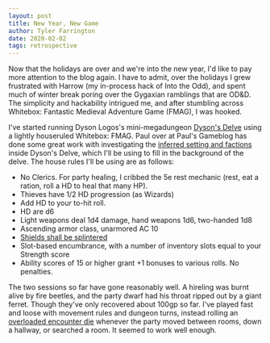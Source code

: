 ```yaml
---
layout: post
title: New Year, New Game
author: Tyler Farrington
date: 2020-02-02
tags: retrospective
---
```


Now that the holidays are over and we're into the new year, I'd like to pay more attention to the blog again. I have to admit, over the holidays I grew frustrated with Harrow (my in-process hack of Into the Odd), and spent much of winter break poring over the Gygaxian ramblings that are OD&D. The simplicity and hackability intrigued me, and after stumbling across Whitebox: Fantastic Medieval Adventure Game (FMAG), I was hooked.

I've started running Dyson Logos's mini-megadungeon [Dyson's Delve](https://dysonlogos.blog/maps/dysons-delve/) using a lightly houseruled Whitebox: FMAG. Paul over at Paul's Gameblog has done some great work with investigating the [inferred setting and factions](https://www.paulsgameblog.com/2018/07/12/factions-in-dysons-delve/) inside Dyson's Delve, which I'll be using to fill in the background of the delve. The house rules I'll be using are as follows:

- No Clerics. For party healing, I cribbed the 5e rest mechanic (rest, eat a ration, roll a HD to heal that many HP).
- Thieves have 1/2 HD progression (as Wizards)
- Add HD to your to-hit roll.
- HD are d6
- Light weapons deal 1d4 damage, hand weapons 1d6, two-handed 1d8
- Ascending armor class, unarmored AC 10
- [Shields shall be splintered](http://trollsmyth.blogspot.com/2008/05/shields-shall-be-splintered.html)
- Slot-based encumbrance, with a number of inventory slots equal to your Strength score
- Ability scores of 15 or higher grant +1 bonuses to various rolls. No penalties.

The two sessions so far have gone reasonably well. A hireling was burnt alive by fire beetles, and the party dwarf had his throat ripped out by a giant ferret. Though they've only recovered about 100gp so far. I've played fast and loose with movement rules and dungeon turns, instead rolling an [overloaded encounter die](http://www.necropraxis.com/2017/11/22/hazard-system-v0-3/) whenever the party moved between rooms, down a hallway, or searched a room. It seemed to work well enough.